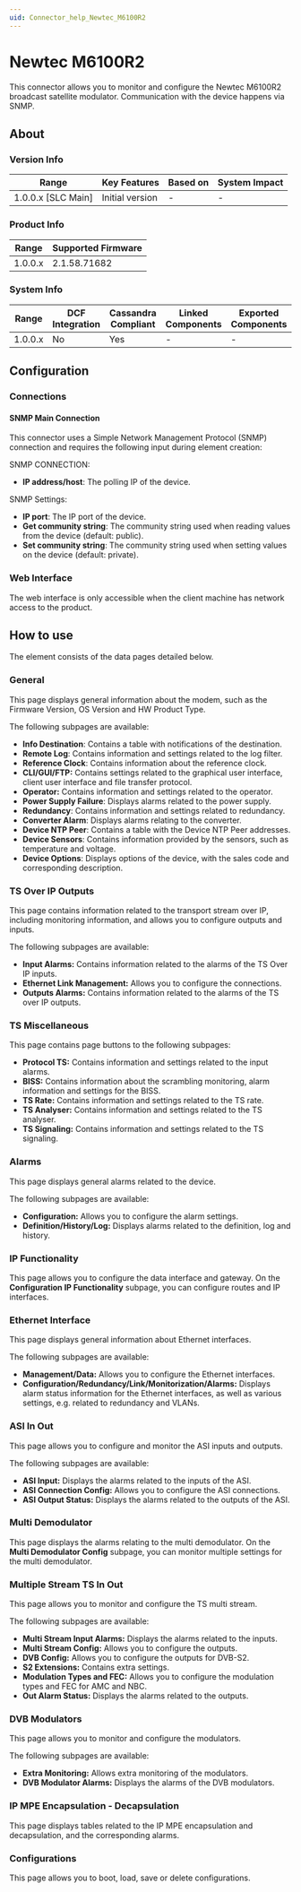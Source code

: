 ```yaml
---
uid: Connector_help_Newtec_M6100R2
---
```


# Newtec M6100R2

This connector allows you to monitor and configure the Newtec M6100R2 broadcast satellite modulator. Communication with the device happens via SNMP.

## About

### Version Info

| Range                | Key Features     | Based on     | System Impact     |
|----------------------|------------------|--------------|-------------------|
| 1.0.0.x \[SLC Main\] | Initial version  | \-           | \-                |

### Product Info

| Range     | Supported Firmware     |
|-----------|------------------------|
| 1.0.0.x   | 2.1.58.71682           |

### System Info

| Range     | DCF Integration     | Cassandra Compliant     | Linked Components     | Exported Components     |
|-----------|---------------------|-------------------------|-----------------------|-------------------------|
| 1.0.0.x   | No                  | Yes                     | \-                    | \-                      |

## Configuration

### Connections

#### SNMP Main Connection

This connector uses a Simple Network Management Protocol (SNMP) connection and requires the following input during element creation:

SNMP CONNECTION:

- **IP address/host**: The polling IP of the device.

SNMP Settings:

- **IP port**: The IP port of the device.
- **Get community string**: The community string used when reading values from the device (default: public).
- **Set community string**: The community string used when setting values on the device (default: private).

### Web Interface

The web interface is only accessible when the client machine has network access to the product.

## How to use

The element consists of the data pages detailed below.

### General

This page displays general information about the modem, such as the Firmware Version, OS Version and HW Product Type.

The following subpages are available:

- **Info Destination**: Contains a table with notifications of the destination.
- **Remote Log**: Contains information and settings related to the log filter.
- **Reference Clock**: Contains information about the reference clock.
- **CLI/GUI/FTP:** Contains settings related to the graphical user interface, client user interface and file transfer protocol.
- **Operator:** Contains information and settings related to the operator.
- **Power Supply Failure**: Displays alarms related to the power supply.
- **Redundancy**: Contains information and settings related to redundancy.
- **Converter Alarm**: Displays alarms relating to the converter.
- **Device NTP Peer**: Contains a table with the Device NTP Peer addresses.
- **Device Sensors**: Contains information provided by the sensors, such as temperature and voltage.
- **Device Options**: Displays options of the device, with the sales code and corresponding description.

### TS Over IP Outputs

This page contains information related to the transport stream over IP, including monitoring information, and allows you to configure outputs and inputs.

The following subpages are available:

- **Input Alarms:** Contains information related to the alarms of the TS Over IP inputs.
- **Ethernet Link Management:** Allows you to configure the connections.
- **Outputs Alarms:** Contains information related to the alarms of the TS over IP outputs.

### TS Miscellaneous

This page contains page buttons to the following subpages:

- **Protocol TS:** Contains information and settings related to the input alarms.
- **BISS:** Contains information about the scrambling monitoring, alarm information and settings for the BISS.
- **TS Rate:** Contains information and settings related to the TS rate.
- **TS Analyser:** Contains information and settings related to the TS analyser.
- **TS Signaling:** Contains information and settings related to the TS signaling.

### Alarms

This page displays general alarms related to the device.

The following subpages are available:

- **Configuration:** Allows you to configure the alarm settings.
- **Definition/History/Log:** Displays alarms related to the definition, log and history.

### IP Functionality

This page allows you to configure the data interface and gateway. On the **Configuration IP Functionality** subpage, you can configure routes and IP interfaces.

### Ethernet Interface

This page displays general information about Ethernet interfaces.

The following subpages are available:

- **Management/Data:** Allows you to configure the Ethernet interfaces.
- **Configuration/Redundancy/Link/Monitorization/Alarms:** Displays alarm status information for the Ethernet interfaces, as well as various settings, e.g. related to redundancy and VLANs.

### ASI In Out

This page allows you to configure and monitor the ASI inputs and outputs.

The following subpages are available:

- **ASI Input:** Displays the alarms related to the inputs of the ASI.
- **ASI Connection Config:** Allows you to configure the ASI connections.
- **ASI Output Status:** Displays the alarms related to the outputs of the ASI.

### Multi Demodulator

This page displays the alarms relating to the multi demodulator. On the **Multi Demodulator Config** subpage, you can monitor multiple settings for the multi demodulator.

### Multiple Stream TS In Out

This page allows you to monitor and configure the TS multi stream.

The following subpages are available:

- **Multi Stream Input Alarms:** Displays the alarms related to the inputs.
- **Multi Stream Config:** Allows you to configure the outputs.
- **DVB Config:** Allows you to configure the outputs for DVB-S2.
- **S2 Extensions:** Contains extra settings.
- **Modulation Types and FEC:** Allows you to configure the modulation types and FEC for AMC and NBC.
- **Out Alarm Status:** Displays the alarms related to the outputs.

### DVB Modulators

This page allows you to monitor and configure the modulators.

The following subpages are available:

- **Extra Monitoring:** Allows extra monitoring of the modulators.
- **DVB Modulator Alarms:** Displays the alarms of the DVB modulators.

### IP MPE Encapsulation - Decapsulation

This page displays tables related to the IP MPE encapsulation and decapsulation, and the corresponding alarms.

### Configurations

This page allows you to boot, load, save or delete configurations.
